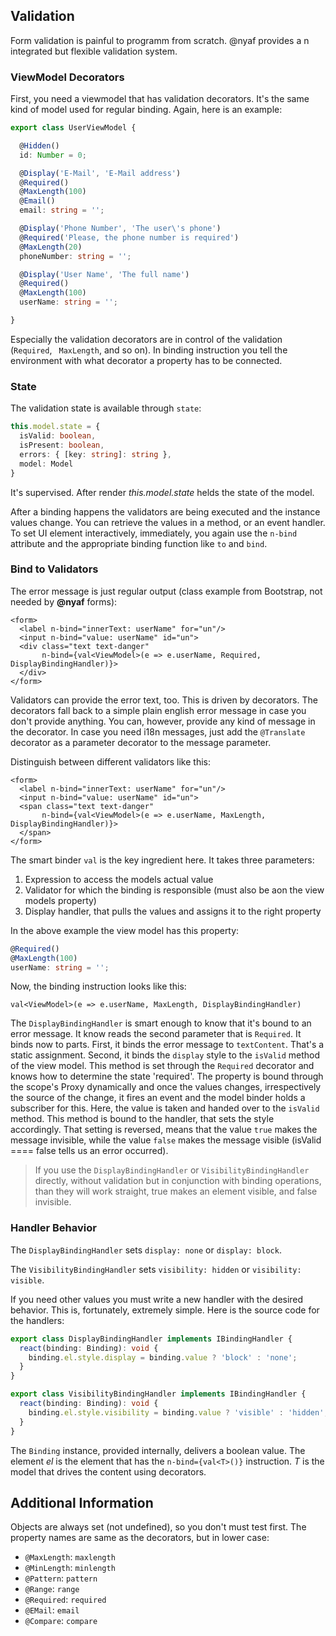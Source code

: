 ## Validation

Form validation is painful to programm from scratch. @nyaf provides a n integrated but flexible validation system.

### ViewModel Decorators

First, you need a viewmodel that has validation decorators. It's the same kind of model used for regular binding. Again, here is an example:

~~~ts
export class UserViewModel {

  @Hidden()
  id: Number = 0;

  @Display('E-Mail', 'E-Mail address')
  @Required()
  @MaxLength(100)
  @Email()
  email: string = '';

  @Display('Phone Number', 'The user\'s phone')
  @Required('Please, the phone number is required')
  @MaxLength(20)
  phoneNumber: string = '';

  @Display('User Name', 'The full name')
  @Required()
  @MaxLength(100)
  userName: string = '';

}
~~~

Especially the validation decorators are in control of the validation (`Required`, ` MaxLength`, and so on). In binding instruction you tell the environment with what decorator a property has to be connected.


### State

The validation state is available through `state`:

~~~ts
this.model.state = {
  isValid: boolean,
  isPresent: boolean,
  errors: { [key: string]: string },
  model: Model
}
~~~

It's supervised. After render *this.model.state* helds the state of the model.

After a binding happens the validators are being executed and the instance values change. You can retrieve the values in a method, or an event handler. To set UI element interactively, immediately, you again use the `n-bind` attribute and the appropriate binding function like `to` and `bind`.

### Bind to Validators

The error message is just regular output (class example from Bootstrap, not needed by **@nyaf** forms):

~~~tsx
<form>
  <label n-bind="innerText: userName" for="un"/>
  <input n-bind="value: userName" id="un">
  <div class="text text-danger"
       n-bind={val<ViewModel>(e => e.userName, Required, DisplayBindingHandler)}>
  </div>
</form>
~~~

Validators can provide the error text, too. This is driven by decorators. The decorators fall back to a simple plain english error message in case you don't provide anything.
You can, however, provide any kind of message in the decorator. In case you need i18n messages, just add the `@Translate` decorator as a parameter decorator to the message parameter.

Distinguish between different validators like this:

~~~tsx
<form>
  <label n-bind="innerText: userName" for="un"/>
  <input n-bind="value: userName" id="un">
  <span class="text text-danger"
       n-bind={val<ViewModel>(e => e.userName, MaxLength, DisplayBindingHandler)}>
  </span>
</form>
~~~

The smart binder `val` is the key ingredient here. It takes three parameters:

1. Expression to access the models actual value
2. Validator for which the binding is responsible (must also be aon the view models property)
3. Display handler, that pulls the values and assigns it to the right property

In the above example the view model has this property:

~~~ts
@Required()
@MaxLength(100)
userName: string = '';
~~~

Now, the binding instruction looks like this:

~~~
val<ViewModel>(e => e.userName, MaxLength, DisplayBindingHandler)
~~~

The `DisplayBindingHandler` is smart enough to know that it's bound to an error message. It know reads the second parameter that is `Required`. It binds now to parts.
First, it binds the error message to `textContent`. That's a static assignment. Second, it binds the `display` style to the `isValid` method of the view model. This
method is set through the `Required` decorator and knows how to determine the state 'required'. The property is bound through the scope's Proxy dynamically and once
the values changes, irrespectively the source of the change, it fires an event and the model binder holds a subscriber for this. Here, the value is taken and handed over to the `isValid` method.
This method is bound to the handler, that sets the style accordingly. That setting is reversed, means that the value `true` makes the message invisible, while the value
`false` makes the message visible (isValid ==== false tells us an error occurred).

> If you use the `DisplayBindingHandler` or `VisibilityBindingHandler` directly, without validation but in conjunction with binding operations, than they will work straight, true makes an element visible, and false invisible.

### Handler Behavior

The `DisplayBindingHandler` sets `display: none` or `display: block`.

The `VisibilityBindingHandler` sets `visibility: hidden` or `visibility: visible`.

If you need other values you must write a new handler with the desired behavior. This is, fortunately, extremely simple. Here is the source code for the handlers:

~~~ts
export class DisplayBindingHandler implements IBindingHandler {
  react(binding: Binding): void {
    binding.el.style.display = binding.value ? 'block' : 'none';
  }
}

export class VisibilityBindingHandler implements IBindingHandler {
  react(binding: Binding): void {
    binding.el.style.visibility = binding.value ? 'visible' : 'hidden';
  }
}
~~~

The `Binding` instance, provided internally, delivers a boolean value. The element *el* is the element that has the `n-bind={val<T>()}` instruction. *T* is the model
that drives the content using decorators.

## Additional Information

Objects are always set (not undefined), so you don't must test first. The property names are same as the decorators, but in lower case:

* `@MaxLength`: `maxlength`
* `@MinLength`: `minlength`
* `@Pattern`: `pattern`
* `@Range`: `range`
* `@Required`: `required`
* `@EMail`: `email`
* `@Compare`: `compare`

